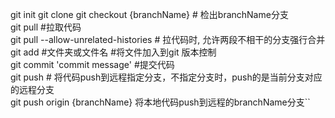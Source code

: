 git init
git clone
git checkout {branchName}  # 检出branchName分支  
git pull #拉取代码  
git pull --allow-unrelated-histories  # 拉代码时, 允许两段不相干的分支强行合并
git add #文件夹或文件名 #将文件加入到git 版本控制  
git commit 'commit message' #提交代码  
git push # 将代码push到远程指定分支，不指定分支时，push的是当前分支对应的远程分支  
git push origin {branchName} 将本地代码push到远程的branchName分支``